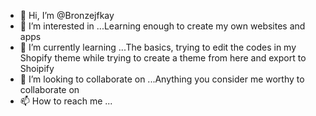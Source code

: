 - 👋 Hi, I’m @Bronzejfkay
- 👀 I’m interested in ...Learning enough to create my own websites and apps
- 🌱 I’m currently learning ...The basics, trying to edit the codes in my Shopify theme while trying to create a theme from here and export to Shoipify
- 💞️ I’m looking to collaborate on ...Anything you consider me worthy to collaborate on
- 📫 How to reach me ...

<!---
Bronzewashere/Bronzewashere is a ✨ special ✨ repository because its `README.md` (this file) appears on your GitHub profile.
You can click the Preview link to take a look at your changes.
--->
